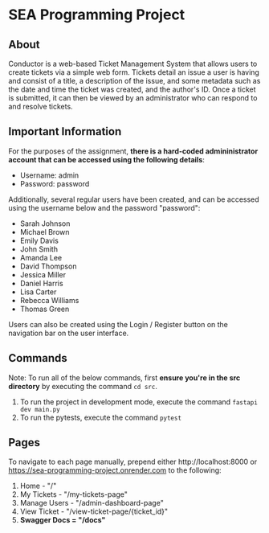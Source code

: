 # SEA Programming Project 

## About

Conductor is a web-based Ticket Management System that allows users to create tickets via a simple web form. Tickets detail an issue a user is having and consist of a title, a description of the issue, and some metadata such as the date and time the ticket was created, and the author's ID. Once a ticket is submitted, it can then be viewed by an administrator who can respond to and resolve tickets.

## Important Information 

For the purposes of the assignment, **there is a hard-coded admininistrator account that can be accessed using the following details**: 

- Username: admin
- Password: password 

Additionally, several regular users have been created, and can be accessed using the username below and the password "password": 

- Sarah Johnson 
- Michael Brown 
- Emily Davis 
- John Smith
- Amanda Lee 
- David Thompson 
- Jessica Miller 
- Daniel Harris
- Lisa Carter
- Rebecca Williams
- Thomas Green

Users can also be created using the Login / Register button on the navigation bar on the user interface. 

## Commands 

Note: To run all of the below commands, first **ensure you're in the src directory** by executing the command `cd src`. 

1. To run the project in development mode, execute the command `fastapi dev main.py`
2. To run the pytests, execute the command `pytest`

## Pages 

To navigate to each page manually, prepend either http://localhost:8000 or https://sea-programming-project.onrender.com to the following: 

1. Home - "/"
2. My Tickets - "/my-tickets-page"
3. Manage Users - "/admin-dashboard-page"
4. View Ticket - "/view-ticket-page/{ticket_id}"
5. **Swagger Docs = "/docs"** 

